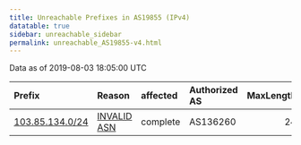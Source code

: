 ```yaml
---
title: Unreachable Prefixes in AS19855 (IPv4)
datatable: true
sidebar: unreachable_sidebar
permalink: unreachable_AS19855-v4.html
---
```


Data as of 2019-08-03 18:05:00 UTC


<div class="datatable-begin"></div>

| Prefix                                                   | Reason                                                                                                 | affected   | Authorized AS   |   MaxLength | Anchor                                       |   unreachable /24s |
|:---------------------------------------------------------|:-------------------------------------------------------------------------------------------------------|:-----------|:----------------|------------:|:---------------------------------------------|-------------------:|
| [103.85.134.0/24](https://stat.ripe.net/103.85.134.0/24) | [INVALID ASN](https://rpki-validator.ripe.net/announcement-preview?asn=AS19855&prefix=103.85.134.0/24) | complete   | AS136260        |          24 | [APNIC](unreachable_APNIC_RPKI_Root-v4.html) |                  1 |

<div class="datatable-end"></div>